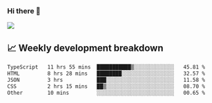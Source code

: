 ### Hi there 👋
<img align="center" src="https://github-readme-stats.vercel.app/api?username=Tumao727&show_icons=true&hide_title=true&theme=dracula" />


## 📈 Weekly development breakdown
<!--START_SECTION:waka-->

```txt
TypeScript   11 hrs 55 mins  ███████████▒░░░░░░░░░░░░░   45.81 %
HTML         8 hrs 28 mins   ████████░░░░░░░░░░░░░░░░░   32.57 %
JSON         3 hrs           ███░░░░░░░░░░░░░░░░░░░░░░   11.58 %
CSS          2 hrs 15 mins   ██▒░░░░░░░░░░░░░░░░░░░░░░   08.70 %
Other        10 mins         ░░░░░░░░░░░░░░░░░░░░░░░░░   00.65 %
```

<!--END_SECTION:waka-->